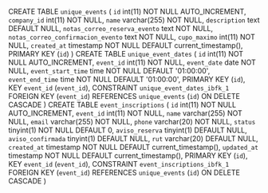CREATE TABLE `unique_events` (
`id` int(11) NOT NULL AUTO_INCREMENT,
`company_id` int(11) NOT NULL,
`name` varchar(255) NOT NULL,
`description` text DEFAULT NULL,
`notas_correo_reserva_evento` text NOT NULL,
`notas_correo_confirmacion_evento` text NOT NULL,
`cupo_maximo` int(11) NOT NULL,
`created_at` timestamp NOT NULL DEFAULT current_timestamp(),
PRIMARY KEY (`id`)
)
CREATE TABLE `unique_event_dates` (
`id` int(11) NOT NULL AUTO_INCREMENT,
`event_id` int(11) NOT NULL,
`event_date` date NOT NULL,
`event_start_time` time NOT NULL DEFAULT '01:00:00',
`event_end_time` time NOT NULL DEFAULT '01:00:00',
PRIMARY KEY (`id`),
KEY `event_id` (`event_id`),
CONSTRAINT `unique_event_dates_ibfk_1` FOREIGN KEY (`event_id`) REFERENCES `unique_events` (`id`) ON DELETE CASCADE
)
CREATE TABLE `event_inscriptions` (
`id` int(11) NOT NULL AUTO_INCREMENT,
`event_id` int(11) NOT NULL,
`name` varchar(255) NOT NULL,
`email` varchar(255) NOT NULL,
`phone` varchar(20) NOT NULL,
`status` tinyint(1) NOT NULL DEFAULT 0,
`aviso_reserva` tinyint(1) DEFAULT NULL,
`aviso_confirmada` tinyint(1) DEFAULT NULL,
`rut` varchar(20) DEFAULT NULL,
`created_at` timestamp NOT NULL DEFAULT current_timestamp(),
`updated_at` timestamp NOT NULL DEFAULT current_timestamp(),
PRIMARY KEY (`id`),
KEY `event_id` (`event_id`),
CONSTRAINT `event_inscriptions_ibfk_1` FOREIGN KEY (`event_id`) REFERENCES `unique_events` (`id`) ON DELETE CASCADE
)
